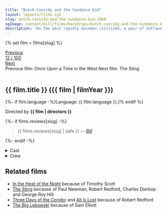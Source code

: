 ```yaml
---
title: "Butch Cassidy and the Sundance Kid"
layout: layouts/films.njk
slug: butch-cassidy-and-the-sundance-kid-1969
ogImage: content/bill/films/backdrops/butch-cassidy-and-the-sundance-kid-1969.jpg
description: "As the west rapidly becomes civilized, a pair of outlaws in 1890s Wyoming find themselves pursued by a posse and decide to flee to South America in hopes of evading the law."
---
```


{% set film = films[slug] %}

<nav class="films">
  <div class="prev">
    <a href="../once-upon-a-time-in-the-west-1968"><i class="fa-solid fa-chevron-left fa-xs"></i> Previous</a>
  </div>
  <div>
    <a class="simple" href="../">12 / 100</a>
  </div>
  <div class="next">
    <a href="../the-sting-1973">Next <i class="fa-solid fa-chevron-right fa-xs"></i></a>
  </div>
  <div class="hint">
    <span class="prev-hint">
      <span class="sr-only">Previous film:</span>
      Once Upon a Time in the West
    </span>
    <span class="next-hint">
      <span class="sr-only">Next film:</span>
      The Sting
    </span>
  </div>
</nav>

<article class="film slug-butch-cassidy-and-the-sundance-kid-1969">
  <div class="backdrop-and-poster">
    <img class="poster" src="../films/posters/{{ slug }}.jpg" alt="">
    <img class="backdrop" src="../films/backdrops/{{ slug }}.jpg" alt="">
  </div>

  <h1>{{ film.title }} ({{ film | filmYear }})</h1>

  <p>
    {%- if film.language -%}Language: {{ film.language }}.{% endif %}
    
  </p>

  <p class="director">
    Directed by <strong>{{ film | directors }}</strong>
  </p>

  {%- if films.reviews[slug] -%}
    <blockquote> 
      {{ films.reviews[slug] | safe }} <em>—&nbsp;<a href="/bill">Bill</a></em>
    </blockquote> 
  {%- endif -%}

  <section class="film-detail">
    <div>
      <details>
        <summary>
          <i class="fa-solid fa-masks-theater"></i>
          Cast
        </summary>
        <ul>
          {%- for cast in film.credits.cast -%}
            <li>
              {{ cast.name }} as <em>{{ cast.character }}</em>
            </li>
          {%- endfor -%}
        </ul>
      </details>
      <details>
        <summary>
          <i class="fa-solid fa-clapperboard"></i>
          Crew
        </summary>
        <ul>
          {%- for crew in film.credits.crew -%}
            <li>
              {{ crew.name }} &mdash; <em>{{ crew.job }}</em>
            </li>
          {%- endfor -%}
        </ul>
      </details>
    </div>
  </section>

  <section class="related-films">
  <h2>Related films</h2>
  <ul>
    <li><a href="../in-the-heat-of-the-night-1967">In the Heat of the Night</a> because of Timothy Scott</li>
<li><a href="../the-sting-1973">The Sting</a> because of Paul Newman, Robert Redford, Charles Dierkop and George Roy Hill</li>
<li><a href="../three-days-of-the-condor-1975">Three Days of the Condor</a> and <a href="../all-is-lost-2013">All Is Lost</a> because of Robert Redford</li>
<li><a href="../the-big-lebowski-1998">The Big Lebowski</a> because of Sam Elliott</li>
  </ul>
</section>

</article>
